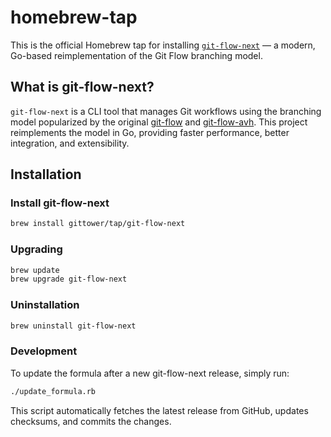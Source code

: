 # homebrew-tap

This is the official Homebrew tap for installing [`git-flow-next`](https://github.com/gittower/git-flow-next) — a modern, Go-based reimplementation of the Git Flow branching model.

## What is git-flow-next?

`git-flow-next` is a CLI tool that manages Git workflows using the branching model popularized by the original [git-flow](https://github.com/nvie/gitflow) and [git-flow-avh](https://github.com/petervanderdoes/gitflow-avh). This project reimplements the model in Go, providing faster performance, better integration, and extensibility.

## Installation

### Install git-flow-next

```bash
brew install gittower/tap/git-flow-next
```
### Upgrading

```bash
brew update
brew upgrade git-flow-next
```

### Uninstallation

```bash
brew uninstall git-flow-next
```

### Development

To update the formula after a new git-flow-next release, simply run:

```bash
./update_formula.rb
```

This script automatically fetches the latest release from GitHub, updates checksums, and commits the changes.